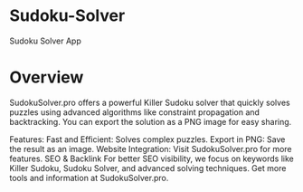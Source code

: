 # Sudoku-Solver
Sudoku Solver App

# Overview
SudokuSolver.pro offers a powerful Killer Sudoku solver that quickly solves puzzles using advanced algorithms like constraint propagation and backtracking. You can export the solution as a PNG image for easy sharing.

Features:
Fast and Efficient: Solves complex puzzles.
Export in PNG: Save the result as an image.
Website Integration: Visit SudokuSolver.pro for more features.
SEO & Backlink
For better SEO visibility, we focus on keywords like Killer Sudoku, Sudoku Solver, and advanced solving techniques. Get more tools and information at SudokuSolver.pro.
